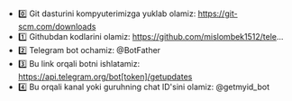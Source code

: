 - 0️⃣ Git dasturini kompyuterimizga yuklab olamiz: https://git-scm.com/downloads
- 1️⃣ Githubdan kodlarini olamiz: https://github.com/mislombek1512/tele...
- 2️⃣ Telegram bot ochamiz: @BotFather
- 3️⃣ Bu link orqali  botni ishlatamiz: https://api.telegram.org/bot[token]/getupdates
- 4️⃣ Bu orqali kanal yoki guruhning chat ID'sini olamiz: @getmyid_bot
